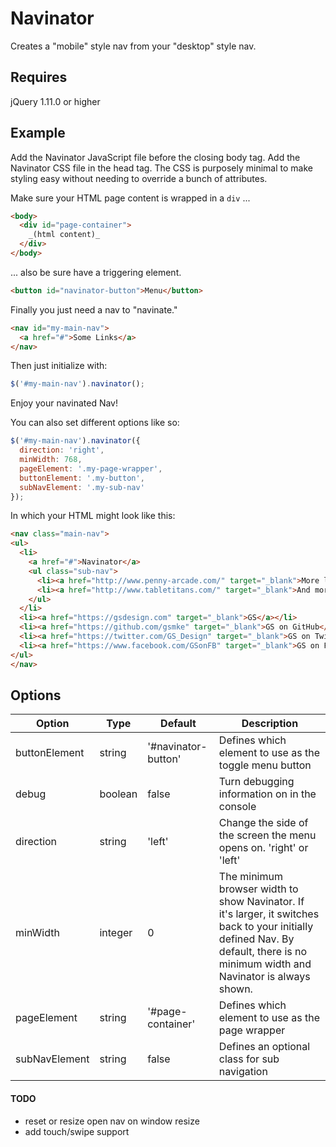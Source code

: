 Navinator
=========

Creates a "mobile" style nav from your "desktop" style nav.

## Requires

jQuery 1.11.0 or higher

## Example

Add the Navinator JavaScript file before the closing body tag. Add the Navinator CSS file in the head tag. The CSS is purposely minimal to make styling easy without needing to override a bunch of attributes.

Make sure your HTML page content is wrapped in a `div` ...

```html
<body>
  <div id="page-container">
    _(html content)_
  </div>
</body>
```

... also be sure have a triggering element.

```html
<button id="navinator-button">Menu</button>
```

Finally you just need a nav to "navinate."

```html
<nav id="my-main-nav">
  <a href="#">Some Links</a>
</nav>
```

Then just initialize with:

```javascript
$('#my-main-nav').navinator();
 ```

Enjoy your navinated Nav!

You can also set different options like so:

```javascript
$('#my-main-nav').navinator({
  direction: 'right',
  minWidth: 768,
  pageElement: '.my-page-wrapper',
  buttonElement: '.my-button',
  subNavElement: '.my-sub-nav'
});
```

In which your HTML might look like this:

```html
<nav class="main-nav">
<ul>
  <li>
    <a href="#">Navinator</a>
    <ul class="sub-nav">
      <li><a href="http://www.penny-arcade.com/" target="_blank">More links</a></li>
      <li><a href="http://www.tabletitans.com/" target="_blank">And more links</a></li>
    </ul>
  </li>
  <li><a href="https://gsdesign.com" target="_blank">GS</a></li>
  <li><a href="https://github.com/gsmke" target="_blank">GS on GitHub</a></li>
  <li><a href="https://twitter.com/GS_Design" target="_blank">GS on Twitter</a></li>
  <li><a href="https://www.facebook.com/GSonFB" target="_blank">GS on Facebook</a></li>
</ul>
</nav>
```

## Options

Option | Type | Default | Description
------ | ---- | ------- | -----------
buttonElement | string | '#navinator-button' | Defines which element to use as the toggle menu button
debug | boolean | false | Turn debugging information on in the console
direction | string | 'left' | Change the side of the screen the menu opens on. 'right' or 'left'
minWidth | integer | 0 | The minimum browser width to show Navinator. If it's larger, it switches back to your initially defined Nav. By default, there is no minimum width and Navinator is always shown.
pageElement | string | '#page-container' | Defines which element to use as the page wrapper
subNavElement | string | false | Defines an optional class for sub navigation

#### TODO

- reset or resize open nav on window resize
- add touch/swipe support
